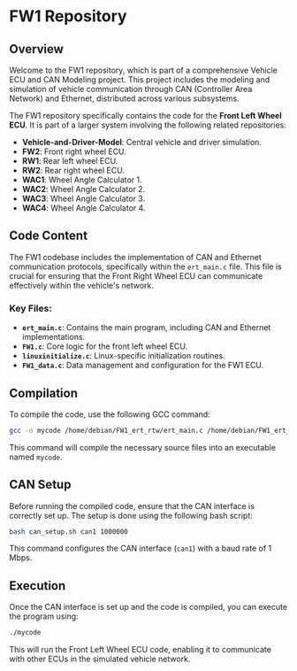 # FW1 Repository

## Overview

Welcome to the FW1 repository, which is part of a comprehensive Vehicle ECU and CAN Modeling project. This project includes the modeling and simulation of vehicle communication through CAN (Controller Area Network) and Ethernet, distributed across various subsystems.

The FW1 repository specifically contains the code for the **Front Left Wheel ECU**. It is part of a larger system involving the following related repositories:

- **Vehicle-and-Driver-Model**: Central vehicle and driver simulation.
- **FW2**: Front right wheel ECU.
- **RW1**: Rear left wheel ECU.
- **RW2**: Rear right wheel ECU.
- **WAC1**: Wheel Angle Calculator 1.
- **WAC2**: Wheel Angle Calculator 2.
- **WAC3**: Wheel Angle Calculator 3.
- **WAC4**: Wheel Angle Calculator 4.

## Code Content

The FW1 codebase includes the implementation of CAN and Ethernet communication protocols, specifically within the `ert_main.c` file. This file is crucial for ensuring that the Front Right Wheel ECU can communicate effectively within the vehicle's network.

### Key Files:

- **`ert_main.c`**: Contains the main program, including CAN and Ethernet implementations.
- **`FW1.c`**: Core logic for the front left wheel ECU.
- **`linuxinitialize.c`**: Linux-specific initialization routines.
- **`FW1_data.c`**: Data management and configuration for the FW1 ECU.

## Compilation

To compile the code, use the following GCC command:

```bash
gcc -o mycode /home/debian/FW1_ert_rtw/ert_main.c /home/debian/FW1_ert_rtw/FW1.c /home/debian/FW1_ert_rtw/linuxinitialize.c /home/debian/FW1_ert_rtw/FW1_data.c -I/home/debian/FW1_ert_rtw -lm -lpthread
```
This command will compile the necessary source files into an executable named `mycode`.

## CAN Setup

Before running the compiled code, ensure that the CAN interface is correctly set up. The setup is done using the following bash script:

```bash
bash can_setup.sh can1 1000000
```
This command configures the CAN interface (`can1`) with a baud rate of 1 Mbps.

## Execution

Once the CAN interface is set up and the code is compiled, you can execute the program using:

```bash
./mycode
```
This will run the Front Left Wheel ECU code, enabling it to communicate with other ECUs in the simulated vehicle network.
